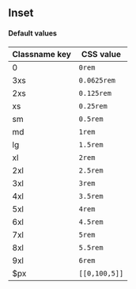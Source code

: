 ## Inset

<!-- <values.inset> -->
#### Default values
|Classname key|CSS value        |
|-------------|-----------------|
|0            |```0rem```       |
|3xs          |```0.0625rem```  |
|2xs          |```0.125rem```   |
|xs           |```0.25rem```    |
|sm           |```0.5rem```     |
|md           |```1rem```       |
|lg           |```1.5rem```     |
|xl           |```2rem```       |
|2xl          |```2.5rem```     |
|3xl          |```3rem```       |
|4xl          |```3.5rem```     |
|5xl          |```4rem```       |
|6xl          |```4.5rem```     |
|7xl          |```5rem```       |
|8xl          |```5.5rem```     |
|9xl          |```6rem```       |
|$px          |```[[0,100,5]]```|

<!-- </values.inset> -->

<!-- <variants.inset> -->

<!-- </variants.inset> -->
